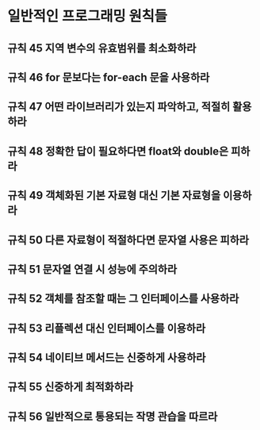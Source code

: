 # 일반적인 프로그래밍 원칙들 

## 규칙 45 지역 변수의 유효범위를 최소화하라
## 규칙 46 for 문보다는 for-each 문을 사용하라
## 규칙 47 어떤 라이브러리가 있는지 파악하고, 적절히 활용하라
## 규칙 48 정확한 답이 필요하다면 float와 double은 피하라
## 규칙 49 객체화된 기본 자료형 대신 기본 자료형을 이용하라
## 규칙 50 다른 자료형이 적절하다면 문자열 사용은 피하라
## 규칙 51 문자열 연결 시 성능에 주의하라
## 규칙 52 객체를 참조할 때는 그 인터페이스를 사용하라
## 규칙 53 리플렉션 대신 인터페이스를 이용하라
## 규칙 54 네이티브 메서드는 신중하게 사용하라
## 규칙 55 신중하게 최적화하라
## 규칙 56 일반적으로 통용되는 작명 관습을 따르라
